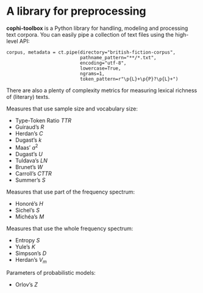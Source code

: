 # A library for preprocessing

**cophi-toolbox** is a Python library for handling, modeling and processing text corpora. You
can easily pipe a collection of text files using the high-level API:

```
corpus, metadata = ct.pipe(directory="british-fiction-corpus",
                           pathname_pattern="**/*.txt",
                           encoding="utf-8",
                           lowercase=True,
                           ngrams=1,
                           token_pattern=r"\p{L}+\p{P}?\p{L}+")
```

There are also a plenty of complexity metrics for measuring lexical richness of (literary) texts.

Measures that use sample size and vocabulary size:
  * Type-Token Ratio $TTR$
  * Guiraud’s $R$
  * Herdan’s $C$
  * Dugast’s $k$
  * Maas’ $a^2$
  * Dugast’s $U$
  * Tuldava’s $LN$
  * Brunet’s $W$
  * Carroll’s $CTTR$
  * Summer’s $S$

Measures that use part of the frequency spectrum:
  * Honoré’s $H$
  * Sichel’s $S$
  * Michéa’s $M$

Measures that use the whole frequency spectrum:
  * Entropy $S$
  * Yule’s $K$
  * Simpson’s $D$
  * Herdan’s $V_m$

Parameters of probabilistic models:
  * Orlov’s $Z$